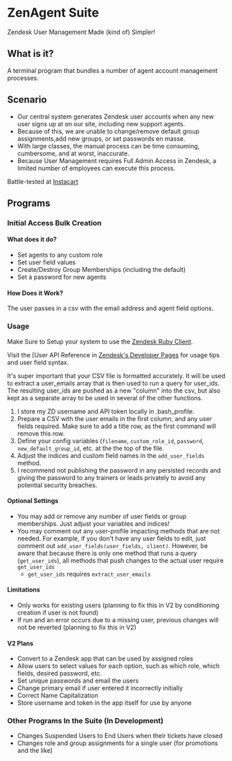 # ZenAgent Suite
Zendesk User Management Made (kind of) Simpler!

## What is it?
A terminal program that bundles a number of agent account management processes.

## Scenario

+ Our central system generates Zendesk user accounts when any new user signs up at on our site, including new support agents.
+ Because of this, we are unable to change/remove default group assignments,add new groups, or set passwords en masse.
+ With large classes, the manual process can be time consuming, cumbersome, and at worst, inaccurate.
+ Because User Management requires Full Admin Access in Zendesk, a limited number of employees can execute this process.

Battle-tested at [Instacart](https://www.instacart.com/opensource)

## Programs

### Initial Access Bulk Creation

#### What does it do? 
+ Set agents to any custom role
+ Set user field values
+ Create/Destroy Group Memberships (including the default)
+ Set a password for new agents

#### How Does it Work?

The user passes in a csv with the email address and agent field options.

### Usage

Make Sure to Setup your system to use the [Zendesk Ruby Client](https://github.com/zendesk/zendesk_api_client_rb).

Visit the [User API Reference in [Zendesk's Developer Pages](https://developer.zendesk.com/rest_api/docs/core/users) for usage tips and user field syntax.

It's super important that your CSV file is formatted accurately. It will be used to extract a user_emails array that is then used to run a query for user_ids. The resulting user_ids are pushed as a new "column" into the csv, but also kept as a separate array to be used in several of the other functions. 

1. I store my ZD username and API token locally in .bash_profile. 
2. Prepare a CSV with the user emails in the first column, and any user fields required. Make sure to add a title row, as the first command will remove this row. 
3. Define your config variables (`filename`, `custom_role_id`, `password`, `new_default_group_id`, etc. at the the top of the file.
3. Adjust the indices and custom field names in the `add_user_fields` method.
4. I recommend not publishing the password in any persisted records and giving the password to any trainers or leads privately to avoid any potential security breaches.

#### Optional Settings
+ You may add or remove any number of user fields or group memberships. Just adjust your variables and indices!
+ You may comment out any user-profile impacting methods that are not needed. For example, if you don't have any user fields to edit, just comment out `add_user_fields(user_fields, client)`. However, be aware that because there is only one method that runs a query (`get_user_ids`), all methods that push changes to the actual user require `get_user_ids`
    * `get_user_ids` requires `extract_user_emails`


#### Limitations
+ Only works for existing users (planning to fix this in V2 by conditioning creation if user is not found)
+ If run and an error occurs due to a missing user, previous changes will not be reverted (planning to fix this in V2)

#### V2 Plans
+ Convert to a Zendesk app that can be used by assigned roles
+ Allow users to select values for each option, such as which role, which fields, desired password, etc.
+ Set unique passwords and email the users
+ Change primary email if user entered it incorrectly initially
+ Correct Name Capitalization
+ Store username and token in the app itself for use by anyone

### Other Programs In the Suite (In Development)
+ Changes Suspended Users to End Users when their tickets have closed
+ Changes role and group assignments for a single user (for promotions and the like)




